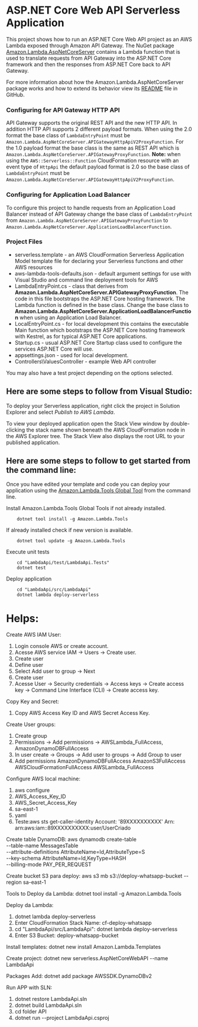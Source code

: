 # ASP.NET Core Web API Serverless Application

This project shows how to run an ASP.NET Core Web API project as an AWS Lambda exposed through Amazon API Gateway. The NuGet package [Amazon.Lambda.AspNetCoreServer](https://www.nuget.org/packages/Amazon.Lambda.AspNetCoreServer) contains a Lambda function that is used to translate requests from API Gateway into the ASP.NET Core framework and then the responses from ASP.NET Core back to API Gateway.


For more information about how the Amazon.Lambda.AspNetCoreServer package works and how to extend its behavior view its [README](https://github.com/aws/aws-lambda-dotnet/blob/master/Libraries/src/Amazon.Lambda.AspNetCoreServer/README.md) file in GitHub.


### Configuring for API Gateway HTTP API ###

API Gateway supports the original REST API and the new HTTP API. In addition HTTP API supports 2 different
payload formats. When using the 2.0 format the base class of `LambdaEntryPoint` must be `Amazon.Lambda.AspNetCoreServer.APIGatewayHttpApiV2ProxyFunction`.
For the 1.0 payload format the base class is the same as REST API which is `Amazon.Lambda.AspNetCoreServer.APIGatewayProxyFunction`.
**Note:** when using the `AWS::Serverless::Function` CloudFormation resource with an event type of `HttpApi` the default payload
format is 2.0 so the base class of `LambdaEntryPoint` must be `Amazon.Lambda.AspNetCoreServer.APIGatewayHttpApiV2ProxyFunction`.


### Configuring for Application Load Balancer ###

To configure this project to handle requests from an Application Load Balancer instead of API Gateway change
the base class of `LambdaEntryPoint` from `Amazon.Lambda.AspNetCoreServer.APIGatewayProxyFunction` to 
`Amazon.Lambda.AspNetCoreServer.ApplicationLoadBalancerFunction`.

### Project Files ###

* serverless.template - an AWS CloudFormation Serverless Application Model template file for declaring your Serverless functions and other AWS resources
* aws-lambda-tools-defaults.json - default argument settings for use with Visual Studio and command line deployment tools for AWS
* LambdaEntryPoint.cs - class that derives from **Amazon.Lambda.AspNetCoreServer.APIGatewayProxyFunction**. The code in 
this file bootstraps the ASP.NET Core hosting framework. The Lambda function is defined in the base class.
Change the base class to **Amazon.Lambda.AspNetCoreServer.ApplicationLoadBalancerFunction** when using an 
Application Load Balancer.
* LocalEntryPoint.cs - for local development this contains the executable Main function which bootstraps the ASP.NET Core hosting framework with Kestrel, as for typical ASP.NET Core applications.
* Startup.cs - usual ASP.NET Core Startup class used to configure the services ASP.NET Core will use.
* appsettings.json - used for local development.
* Controllers\ValuesController - example Web API controller

You may also have a test project depending on the options selected.

## Here are some steps to follow from Visual Studio:

To deploy your Serverless application, right click the project in Solution Explorer and select *Publish to AWS Lambda*.

To view your deployed application open the Stack View window by double-clicking the stack name shown beneath the AWS CloudFormation node in the AWS Explorer tree. The Stack View also displays the root URL to your published application.

## Here are some steps to follow to get started from the command line:

Once you have edited your template and code you can deploy your application using the [Amazon.Lambda.Tools Global Tool](https://github.com/aws/aws-extensions-for-dotnet-cli#aws-lambda-amazonlambdatools) from the command line.

Install Amazon.Lambda.Tools Global Tools if not already installed.
```
    dotnet tool install -g Amazon.Lambda.Tools
```

If already installed check if new version is available.
```
    dotnet tool update -g Amazon.Lambda.Tools
```

Execute unit tests
```
    cd "LambdaApi/test/LambdaApi.Tests"
    dotnet test
```

Deploy application
```
    cd "LambdaApi/src/LambdaApi"
    dotnet lambda deploy-serverless
```

# Helps:
Create AWS IAM User:
1. Login console AWS or create account.
2. Acesse AWS service IAM -> Users -> Create user.
3. Create user
4. Define user
5. Select Add user to group -> Next
6. Create user
7. Acesse User -> Security credentials -> Access keys -> Create access key -> Command Line Interface (CLI) -> Create access key.

Copy Key and Secret:
1. Copy AWS Access Key ID and AWS Secret Access Key.

Create User groups:
1. Create group
2. Permissions -> Add permissions -> AWSLambda_FullAccess, AmazonDynamoDBFullAccess
3. In user create -> Groups -> Add user to groups -> Add Group to user
5. Add permissions
    AmazonDynamoDBFullAccess
    AmazonS3FullAccess
    AWSCloudFormationFullAccess
    AWSLambda_FullAccess

Configure AWS local machine:
1. aws configure
2. AWS_Access_Key_ID
3. AWS_Secret_Access_Key
4. sa-east-1
5. yaml
6. Teste:aws sts get-caller-identity
    Account: '89XXXXXXXXXX'
    Arn: arn:aws:iam::89XXXXXXXXXX:user/UserCriado

Create table DynamoDB:
aws dynamodb create-table \
    --table-name MessagesTable \
    --attribute-definitions AttributeName=Id,AttributeType=S \
    --key-schema AttributeName=Id,KeyType=HASH \
    --billing-mode PAY_PER_REQUEST

Create bucket S3 para deploy:
aws s3 mb s3://deploy-whatsapp-bucket --region sa-east-1

Tools to Deploy da Lambda:
dotnet tool install -g Amazon.Lambda.Tools

Deploy da Lambda:
1. dotnet lambda deploy-serverless
2. Enter CloudFormation Stack Name: cf-deploy-whatsapp
3. cd "LambdaApi/src/LambdaApi": dotnet lambda deploy-serverless
4. Enter S3 Bucket: deploy-whatsapp-bucket

Install templates:
dotnet new install Amazon.Lambda.Templates

Create project:
dotnet new serverless.AspNetCoreWebAPI --name LambdaApi

Packages Add:
dotnet add package AWSSDK.DynamoDBv2

Run APP with SLN:
1. dotnet restore LambdaApi.sln
2. dotnet build LambdaApi.sln
3. cd folder API
4. dotnet run --project LambdaApi.csproj

